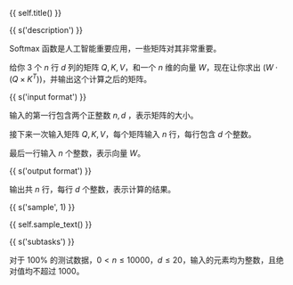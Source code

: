 {{ self.title() }}

{{ s('description') }}

Softmax 函数是人工智能重要应用，一些矩阵对其非常重要。

给你 $3$ 个 $n$ 行 $d$ 列的矩阵 $Q,K,V$，和一个 $n$ 维的向量 $W$，现在让你求出 $(W\cdot(Q\times K^T))$，并输出这个计算之后的矩阵。

{{ s('input format') }}

输入的第一行包含两个正整数 $n,d$ ，表示矩阵的大小。

接下来一次输入矩阵 $Q,K,V$，每个矩阵输入 $n$ 行，每行包含 $d$ 个整数。

最后一行输入 $n$ 个整数，表示向量 $W$。

{{ s('output format') }}

输出共 $n$ 行，每行 $d$ 个整数，表示计算的结果。

{{ s('sample', 1) }}

{{ self.sample_text() }}

{{ s('subtasks') }}

对于 $100\%$ 的测试数据，$0 < n \le 10000$，$d \le 20$，输入的元素均为整数，且绝对值均不超过 $1000$。
